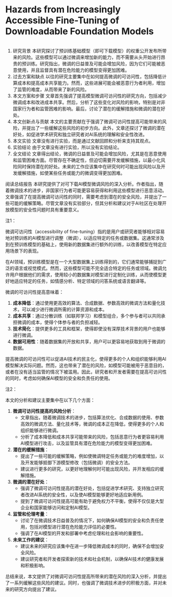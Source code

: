 # Hazards from Increasingly Accessible Fine-Tuning of Downloadable Foundation Models

<figure><img src="../../.gitbook/assets/image (2) (1) (1) (1) (1) (1) (1) (1) (1) (1) (1) (1) (1) (1) (1) (1) (1) (1) (1) (1) (1) (1) (1) (1) (1) (1) (1) (1) (1) (1) (1) (1) (1) (1) (1) (1) (1) (1) (1) (1) (1) (1) (1) (1) (1) (1) (1) (1) (1) (1) (1) (1) (1) (1) (1) (1) (1) (1) (1) (1)   (9).png" alt=""><figcaption></figcaption></figure>

1. 研究背景 本研究探讨了预训练基础模型（即可下载模型）的权重公开发布所带来的风险。这些模型可以通过微调来增加新的能力，而不需要从头开始进行昂贵的预训练。研究指出，微调的日益普及可能会增加风险，因为它们可能被恶意使用，并且监督具有潜在危险能力的模型变得更加困难。
2. 过去方案和缺点 以往的研究主要集中在如何提高微调的可访问性，包括降低计算成本和提高成本共享能力。然而，这些进展可能会被恶意行为者利用，增加了监管的难度，从而带来了新的风险。
3. 本文方案和步骤 文章首先强调了提高模型微调可访问性的研究方向，包括减少微调成本和改进成本共享。然后，分析了这些变化对风险的影响，特别是对非国家行为者和监管困难的影响。最后，讨论了潜在的缓解措施和微调的潜在好处。
4. 本文创新点与贡献 本文的主要贡献在于强调了微调可访问性提高可能带来的风险，并提出了一些缓解这些风险的初步方向。此外，文章还探讨了微调的潜在好处，如促进学术研究和独立研究者对AI系统的理解和安全性改进。
5. 本文实验 文章没有进行实验，而是通过文献回顾和分析来支持其观点。
6. 实验结论 由于文章没有进行实验，所以没有实验结论。
7. 全文结论 文章得出结论，微调的日益普及可能会增加风险，尤其是在恶意使用和监管困难方面。尽管存在不确定性，但迫切需要开发缓解措施，以最小化风险同时保持潜在的好处。未来的工作应该集中在研究何时可能出现风险以及开发缓解措施，如使某些任务或能力的微调变得更加困难。

阅读总结报告 本研究提供了对可下载AI模型微调风险的深入分析。作者指出，随着微调技术的进步，非国家行为者可能更容易获得和利用这些模型进行恶意活动。文章强调了在提高微调可访问性的同时，需要考虑到潜在的安全风险，并提出了一些可能的缓解策略。尽管文章没有实验部分，但其分析和建议对于AI社区在处理开放模型的安全性问题时具有重要意义。

注1：

微调可访问性（accessibility of fine-tuning）指的是用户或研究者能够相对容易地对预训练的AI模型进行调整（微调），以适应特定的任务或数据集。这通常涉及到在预训练模型的基础上，使用新的数据集进行额外的训练，以改善模型在特定应用场景下的表现。

在AI领域，预训练模型是在一个大型数据集上训练得到的，它们通常能够捕捉到广泛的语言或视觉模式。然而，这些模型可能不完全适合特定的任务或领域。微调允许用户根据他们的需求，使用较小的数据集对模型进行定制化训练，从而使模型更好地适应特定的任务，如情感分析、特定领域的问答系统或语言翻译等。

微调的可访问性提高意味着：

1. **成本降低**：通过使用更高效的算法、合成数据、参数高效的微调方法和量化技术，可以减少进行微调所需的计算资源和成本。
2. **成本共享**：通过分散训练（如联邦学习）和模型组合，多个参与者可以共同承担微调的成本，使得个体参与者的负担减轻。
3. **技术简化**：提供更多的工具和框架，使得即使没有深厚技术背景的用户也能够进行微调。
4. **数据可用性**：随着数据集的开放和共享，用户可以更容易地获取到用于微调的数据。

提高微调的可访问性可以促进AI技术的民主化，使得更多的个人和组织能够利用AI模型解决实际问题。然而，这也带来了潜在的风险，如模型可能被用于恶意目的，或者在没有适当监管的情况下被滥用。因此，研究者和开发者需要在提高可访问性的同时，考虑如何确保AI模型的安全和负责任的使用。

注2：

本文的分析和建议主要集中在以下几个方面：

1. **微调可访问性提高的风险分析**：
   * 文章指出，随着微调技术的进步，包括算法优化、合成数据的使用、参数高效的微调方法、量化技术等，微调的成本正在降低，使得更多的个人和组织能够进行微调。
   * 分析了成本降低和成本共享可能带来的风险，包括恶意行为者更容易利用AI模型进行攻击，以及监管具有潜在危险能力的模型变得更加困难。
2. **潜在的缓解措施**：
   * 提出了一些可能的缓解策略，例如使微调特定任务或能力的难度增加，以及开发能够抵御下游模型修改（包括微调）的安全方法。
   * 建议进行更多的研究，以更好地理解何时可能出现风险，并开发相应的缓解措施。
3. **微调的潜在好处**：
   * 强调了微调可访问性提高的潜在好处，包括促进学术研究、支持独立研究者改进AI系统的安全性，以及使AI模型能够更好地适应新用例。
   * 提到了微调可访问性提高可能有助于避免权力不平衡，使得不仅仅是大型企业和国家能够访问和定制AI模型。
4. **监管和伦理考量**：
   * 讨论了在微调技术日益普及的情况下，如何确保AI模型的安全和负责任使用，包括对模型进行潜在危险能力评估的必要性。
   * 强调了在AI模型的开发和部署中考虑伦理和社会影响的重要性。
5. **未来工作的建议**：
   * 建议未来的研究应该集中在进一步降低微调成本的同时，确保不会增加安全风险。
   * 建议研究者和开发者探索新的技术和社会机制，以确保AI技术的健康发展和积极影响。

总结来说，本文提供了对微调可访问性提高所带来的潜在风险的深入分析，并提出了一系列缓解这些风险的建议。同时，也强调了微调技术进步的积极方面，并对未来的研究方向提出了建议。
